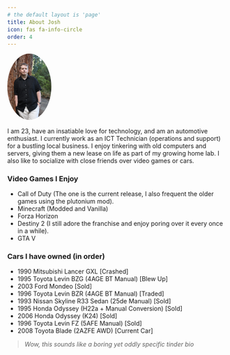```yaml
---
# the default layout is 'page'
title: About Josh
icon: fas fa-info-circle
order: 4
---
```

 
 <style>
img {
  border-radius: 50%;

}
</style>
 <img src="/assets/img/me.JPG" alt="Josh leaning against a tree" height="13%" width="20%">

I am 23, have an insatiable love for technology, and am an automotive enthusiast. 
I currently work as an ICT Technician (operations and support) for a bustling local business. 
I enjoy tinkering with old computers and servers, giving them a new lease on life as part of my growing home lab. 
 I also like to socialize with close friends over video games or cars. 

### Video Games I Enjoy

- Call of Duty (The one is the current release, I also frequent the older games using the plutonium mod).
- Minecraft (Modded and Vanilla)
- Forza Horizon
- Destiny 2 (I  still adore the franchise and enjoy poring over it every once in a while).
- GTA V

### Cars I have owned (in order)

- 1990 Mitsubishi Lancer GXL [Crashed]
- 1995 Toyota Levin BZG (4AGE BT Manual) [Blew Up]
- 2003 Ford Mondeo [Sold]
- 1996 Toyota Levin BZR (4AGE BT Manual) [Traded]
- 1993 Nissan Skyline R33 Sedan (25de Manual) [Sold]
- 1995 Honda Odyssey (H22a + Manual Conversion) [Sold]
- 2006 Honda Odyssey (K24) [Sold]
- 1996 Toyota Levin FZ (5AFE Manual) [Sold]
- 2008 Toyota Blade (2AZFE AWD) [Current Car]

> *Wow, this sounds like a boring yet oddly specific tinder bio*